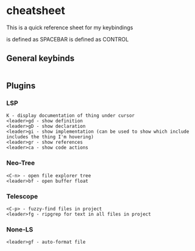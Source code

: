 # cheatsheet
This is a quick reference sheet for my keybindings

<leader> is defined as SPACEBAR
<C> is defined as CONTROL

## General keybinds
```
```

## Plugins
### LSP
```
K - display documentation of thing under cursor
<leader>gd - show definition
<leader>gD - show declaration
<leader>gi - show implementation (can be used to show which include includes the thing I'm hovering)
<leader>gr - show references
<leader>ca - show code actions
```

### Neo-Tree
```
<C-n> - open file explorer tree
<leader>bf - open buffer float
```

### Telescope
```
<C-p> - fuzzy-find files in project
<leader>fg - ripgrep for text in all files in project
```

### None-LS
```
<leader>gf - auto-format file
```
